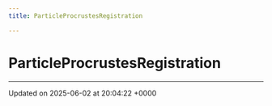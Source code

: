 ```yaml
---
title: ParticleProcrustesRegistration

---
```


# ParticleProcrustesRegistration





-------------------------------

Updated on 2025-06-02 at 20:04:22 +0000